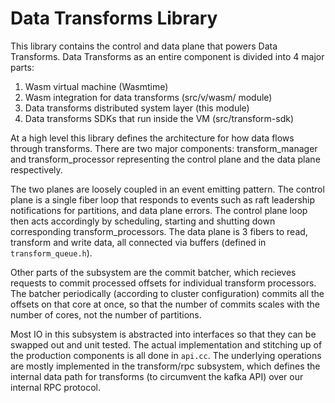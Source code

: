 # Data Transforms Library

This library contains the control and data plane that powers Data Transforms. Data Transforms as an entire component is divided into 4 major parts:

1. Wasm virtual machine (Wasmtime)
1. Wasm integration for data transforms (src/v/wasm/ module)
1. Data transforms distributed system layer (this module)
1. Data transforms SDKs that run inside the VM (src/transform-sdk)

At a high level this library defines the architecture for how data flows through transforms. There are two major components: transform_manager and transform_processor representing the control plane and the data plane respectively.

The two planes are loosely coupled in an event emitting pattern. The control plane is a single fiber loop that responds to events such as raft leadership notifications for partitions, and data plane errors. The control plane loop then acts accordingly by scheduling, starting and shutting down corresponding transform_processors. The data plane is 3 fibers to read, transform and write data, all connected via buffers (defined in `transform_queue.h`).

Other parts of the subsystem are the commit batcher, which recieves requests to commit processed offsets for individual transform processors. The batcher periodically (according to cluster configuration) commits all the offsets on that core at once, so that the number of commits scales with the number of cores, not the number of partitions.

Most IO in this subsystem is abstracted into interfaces so that they can be swapped out and unit tested. The actual implementation and stitching up of the production components is all done in `api.cc`. The underlying operations are mostly implemented in the transform/rpc subsystem, which defines the internal data path for transforms (to circumvent the kafka API) over our internal RPC protocol.
